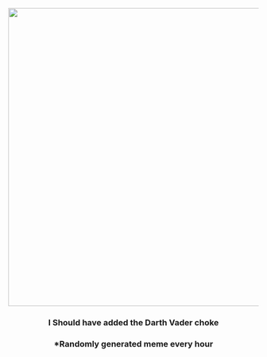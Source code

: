 <p align="center">
        <img src="https://i.redd.it/z81ivlxyzhk91.jpg" width="600" height="600">
        </p>
        <h3 align="center">I Should have added the Darth Vader choke</h3>
        <h3 align="center">*Randomly generated meme every hour</h3>
    